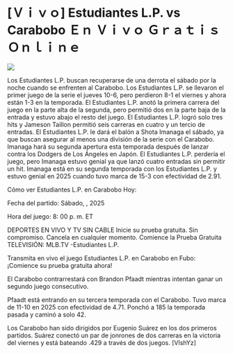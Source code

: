 # [Ｖｉｖｏ] Estudiantes L.P. vs Carabobo Ｅｎ Ｖｉｖｏ Ｇｒａｔｉｓ Ｏｎｌｉｎｅ  
  
  
[![](https://i.imgur.com/qSNzIqt.png)](https://movie.rssnews.media/JbXhlYo.php)  
  
Los Estudiantes L.P. buscan recuperarse de una derrota el sábado por la noche cuando se enfrenten al Carabobo. Los Estudiantes L.P. se llevaron el primer juego de la serie el jueves 10-6, pero perdieron 8-1 el viernes y ahora están 1-3 en la temporada. El Estudiantes L.P. anotó la primera carrera del juego en la parte alta de la segunda, pero permitió dos en la parte baja de la entrada y estuvo abajo el resto del juego. El Estudiantes L.P. logró solo tres hits y Jameson Taillon permitió seis carreras en cuatro y un tercio de entradas. El Estudiantes L.P. le dará el balón a Shota Imanaga el sábado, ya que buscan asegurar al menos una división de la serie con el Carabobo. Imanaga hará su segunda apertura esta temporada después de lanzar contra los Dodgers de Los Ángeles en Japón. El Estudiantes L.P. perdería el juego, pero Imanaga estuvo genial ya que lanzó cuatro entradas sin permitir un hit. Imanaga está en su segunda temporada con los Estudiantes L.P. y estuvo genial en 2025 cuando tuvo marca de 15-3 con efectividad de 2.91.

Cómo ver Estudiantes L.P. en Carabobo Hoy:

Fecha del partido: Sábado, , 2025

Hora del juego: 8: 00 p. m. ET

DEPORTES EN VIVO Y TV SIN CABLE
Inicie su prueba gratuita. Sin compromiso. Cancela en cualquier momento.
Comience la Prueba Gratuita
TELEVISIÓN: MLB.TV -Estudiantes L.P.

Transmita en vivo el juego Estudiantes L.P. en Carabobo en Fubo: ¡Comience su prueba gratuita ahora! 

El Carabobo contrarrestará con Brandon Pfaadt mientras intentan ganar un segundo juego consecutivo.

Pfaadt está entrando en su tercera temporada con el Carabobo. Tuvo marca de 11-10 en 2025 con efectividad de 4.71. Ponchó a 185 la temporada pasada y caminó a solo 42.

Los Carabobo han sido dirigidos por Eugenio Suárez en los dos primeros partidos. Suárez conectó un par de jonrones de dos carreras en la victoria del viernes y está bateando .429 a través de dos juegos. [VIshYz]